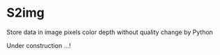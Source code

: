 # S2img
Store data in image pixels color depth without quality change by Python

Under construction ...!
